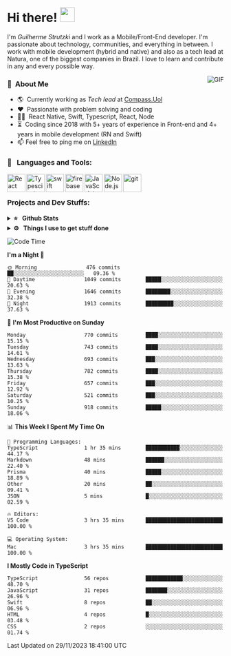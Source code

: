 # Hi there! <img src="https://github.com/TheDudeThatCode/TheDudeThatCode/blob/master/Assets/Hi.gif" width="34px" height="34px">

I'm _Guilherme Strutzki_ and I work as a Mobile/Front-End developer. I'm passionate about technology, communities, and everything in between. I work with mobile development (hybrid and native) and also as a tech lead at Natura, one of the biggest companies in Brazil. I love to learn and contribute in any and every possible way. 

<img align="right" alt="GIF" src="https://spotify-github-profile.vercel.app/api/view?uid=22gkdonhf4okms5x5dsdjx7sy&cover_image=true&theme=default&bar_color=09ff00&bar_color_cover=false"/>

### :space_invader: &nbsp;About Me
- :earth_americas:&nbsp; Currently working as _Tech lead_ at [Compass.Uol](https://compass.uol/en/home/)
- :heart: &nbsp;Passionate with problem solving and coding
- :technologist: &nbsp;React Native, Swift, Typescript, React, Node
- :hourglass_flowing_sand: &nbsp;Coding since 2018 with 5+ years of experience in Front-end and 4+ years in mobile development (RN and Swift)
- 📫  Feel free to ping me on [LinkedIn](https://www.linkedin.com/in/guilherme-strutzki/?locale=en_US)

### 🔨 &nbsp; Languages and Tools:
<a href="https://reactjs.org/" target="_blank"> <img align="left" alt="React" height ="42px" src="https://raw.githubusercontent.com/rahul-jha98/github_readme_icons/main/language_and_tools/square/react/react.svg"></a>
<a href="https://www.typescriptlang.org/" target="_blank"><img align="left" alt="Typescirpt" height ="42px" src="https://raw.githubusercontent.com/rahul-jha98/github_readme_icons/main/language_and_tools/square/typescript/typescript.svg"></a>
<a href="https://developer.apple.com/swift/" target="_blank"> <img align="left" src="https://raw.githubusercontent.com/rahul-jha98/github_readme_icons/main/language_and_tools/square/swift/swift.svg" alt="swift" height="42px"/> </a> 
<a href="https://firebase.google.com/" target="_blank"> <img align="left" src="https://raw.githubusercontent.com/rahul-jha98/github_readme_icons/main/language_and_tools/square/firebase/firebase.svg" alt="firebase" height ="42px"/> </a>
<a href="https://developer.mozilla.org/en-US/docs/Web/JavaScript" target="_blank"> <img align="left" alt="JavaScript" height ="42px"  src="https://raw.githubusercontent.com/rahul-jha98/github_readme_icons/main/language_and_tools/square/javascript/javascript.svg"> </a>
<a href="https://nodejs.org" target="_blank"><img align="left" alt="Node.js" height ="42px" src="https://raw.githubusercontent.com/rahul-jha98/github_readme_icons/main/language_and_tools/square/node/node.svg"></a>
<a href="https://git-scm.com/" target="_blank"> <img src="https://raw.githubusercontent.com/rahul-jha98/github_readme_icons/main/language_and_tools/square/git-scm/git-scm.svg" align="left" alt="git" height='42px'/> </a> </br></br>


### Projects and Dev Stuffs:

<details>	
  <summary><b>⭐ &nbsp; Github Stats</b></summary>
  <br />
  <img src="https://github-readme-stats.vercel.app/api?username=guistrutzki&show_icons=true&theme=tokyonight"/>
</details>
 
<details>	
  <br />
  <summary><b>⚙️ &nbsp; Things I use to get stuff done</b></summary>
  	<ul>
  	    <li><b>OS:</b> macOS Big Sur 11.2</li>
	    <li><b>Laptop: </b> MacBook Pro (i7, Mid 2014)</li>
  	    <li><b>Browser: </b> Chrome</li>
	    <li><b>Terminal: </b> ZSH: Oh My Zsh</li>
	    <li><b>Code Editor:</b> VScode, XCode and Android Studio</li>
	    <li><b>To Stay Updated:</b> Twitter, Youtube and Instagram.</li>
	</ul>	
</details>

<!--START_SECTION:waka-->
![Code Time](http://img.shields.io/badge/Code%20Time-1%2C423%20hrs%2025%20mins-blue)

**I'm a Night 🦉** 

```text
🌞 Morning                476 commits         ██░░░░░░░░░░░░░░░░░░░░░░░   09.36 % 
🌆 Daytime                1049 commits        █████░░░░░░░░░░░░░░░░░░░░   20.63 % 
🌃 Evening                1646 commits        ████████░░░░░░░░░░░░░░░░░   32.38 % 
🌙 Night                  1913 commits        █████████░░░░░░░░░░░░░░░░   37.63 % 
```
📅 **I'm Most Productive on Sunday** 

```text
Monday                   770 commits         ████░░░░░░░░░░░░░░░░░░░░░   15.15 % 
Tuesday                  743 commits         ████░░░░░░░░░░░░░░░░░░░░░   14.61 % 
Wednesday                693 commits         ███░░░░░░░░░░░░░░░░░░░░░░   13.63 % 
Thursday                 782 commits         ████░░░░░░░░░░░░░░░░░░░░░   15.38 % 
Friday                   657 commits         ███░░░░░░░░░░░░░░░░░░░░░░   12.92 % 
Saturday                 521 commits         ███░░░░░░░░░░░░░░░░░░░░░░   10.25 % 
Sunday                   918 commits         █████░░░░░░░░░░░░░░░░░░░░   18.06 % 
```


📊 **This Week I Spent My Time On** 

```text
💬 Programming Languages: 
TypeScript               1 hr 35 mins        ███████████░░░░░░░░░░░░░░   44.17 % 
Markdown                 48 mins             ██████░░░░░░░░░░░░░░░░░░░   22.40 % 
Prisma                   40 mins             █████░░░░░░░░░░░░░░░░░░░░   18.89 % 
Other                    20 mins             ██░░░░░░░░░░░░░░░░░░░░░░░   09.41 % 
JSON                     5 mins              █░░░░░░░░░░░░░░░░░░░░░░░░   02.59 % 

🔥 Editors: 
VS Code                  3 hrs 35 mins       █████████████████████████   100.00 % 

💻 Operating System: 
Mac                      3 hrs 35 mins       █████████████████████████   100.00 % 
```

**I Mostly Code in TypeScript** 

```text
TypeScript               56 repos            ████████████░░░░░░░░░░░░░   48.70 % 
JavaScript               31 repos            ███████░░░░░░░░░░░░░░░░░░   26.96 % 
Swift                    8 repos             ██░░░░░░░░░░░░░░░░░░░░░░░   06.96 % 
HTML                     4 repos             █░░░░░░░░░░░░░░░░░░░░░░░░   03.48 % 
CSS                      2 repos             ░░░░░░░░░░░░░░░░░░░░░░░░░   01.74 % 
```




 Last Updated on 29/11/2023 18:41:00 UTC
<!--END_SECTION:waka-->
